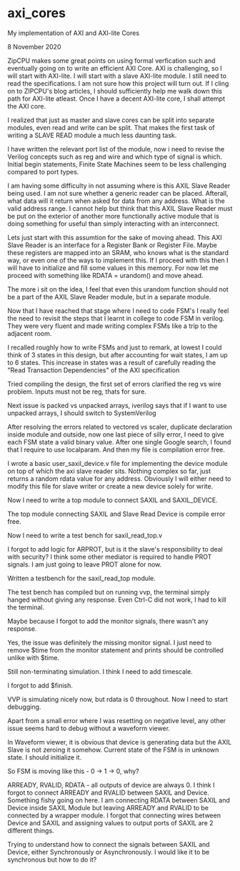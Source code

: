 # axi_cores
My implementation of AXI and AXI-lite Cores


8 November 2020

ZipCPU makes some great points on using formal verfication such and eventually going on to write an efficient AXI Core. AXI is challenging, so I will start with AXI-lite. I will start with a slave AXI-lite module. I still need to read the specifications. I am not sure how this project will turn out. If I cling on to ZIPCPU's blog articles, I should sufficiently help me walk down this path for AXI-lite atleast. Once I have a decent AXI-lite core, I shall attempt the AXI core.

I realized that just as master and slave cores can be split into separate modules, even read and write can be split. That makes the first task of writing a SLAVE READ module a much less daunting task.

I have written the relevant port list of the module, now i need to revise the Verilog concepts such as reg and wire and which type of signal is which. Initial begin statements, Finite State Machines seem to be less challenging compared to port types.

I am having some difficulty in not assuming where is this AXIL Slave Reader being used. I am not sure whether a generic reader can be placed. Afterall, what data will it return when asked for data from any address. What is the valid address range. I cannot help but think that this AXIL Slave Reader must be put on the exterior of another more functionally active module that is doing something for useful than simply interacting with an interconnect.

Lets just start with this assumtion for the sake of moving ahead. This AXI Slave Reader is an interface for a Register Bank or Register File. Maybe these registers are mapped into an SRAM, who knows what is the standard way, or even one of the ways to implement this. If I proceed with this then I will have to initialize and fill some values in this memory. For now let me proceed with something like RDATA = urandom() and move ahead.

The more i sit on the idea, I feel that even this urandom function should not be a part of the AXIL Slave Reader module, but in a separate module. 

Now that I have reached that stage where I need to code FSM's I really feel the need to revisit the steps that I learnt in college to code FSM in verilog. They were very fluent and made writing complex FSMs like a trip to the adjacent room.

I recalled roughly how to write FSMs and just to remark, at lowest I could think of 3 states in this design, but after accounting for wait states, I am up to 6 states. This increase in states was a result of carefully reading the "Read Transaction Dependencies" of the AXI specification

Tried compiling the design, the first set of errors clarified the reg vs wire problem. Inputs must not be reg, thats for sure.

Next issue is packed vs unpacked arrays, iverilog says that if I want to use unpacked arrays, I should switch to SystemVerilog

After resolving the errors related to vectored vs scaler, duplicate declaration inside module and outside, now one last piece of silly error, I need to give each FSM state a valid binary value. After one single Google search, I found that I require to use localparam. And then my file is compilation error free.

I wrote a basic user_saxil_device.v file for implementing the device module on top of which the axi slave reader sits. Nothing complex so far, just returns a random rdata value for any address. Obviously I will either need to modify this file for slave writer or create a new device solely for write.

Now I need to write a top module to connect SAXIL and SAXIL_DEVICE.

The top module connecting SAXIL and Slave Read Device is compile error free.

Now I need to write a test bench for saxil_read_top.v

I forgot to add logic for ARPROT, but is it the slave's responsibility to deal with security? I think some other mediator is required to handle PROT signals. I am just going to leave PROT alone for now.

Written a testbench for the saxil_read_top module.

The test bench has compiled but on running vvp, the terminal simply hanged without giving any response. Even Ctrl-C did not work, I had to kill the terminal.

Maybe because I forgot to add the monitor signals, there wasn't any response.

Yes, the issue was definitely the missing monitor signal. I just need to remove $time from the monitor statement and prints should be controlled unlike with $time.

Still non-terminating simulation. I think I need to add timescale.

I forgot to add $finish.

VVP is simulating nicely now, but rdata is 0 throughout. Now I need to start debugging.

Apart from a small error where I was resetting on negative level, any other issue seems hard to debug without a waveform viewer.

In Waveform viewer, it is obvious that device is generating data but the AXIL Slave is not zeroing it somehow. Current state of the FSM is in unknown state. I should initialize it.

So FSM is moving like this - 0 -> 1 -> 0, why?

ARREADY, RVALID, RDATA - all outputs of device are always 0. I think I forgot to connect ARREADY and RVALID between SAXIL and Device. Something fishy going on here. I am connecting RDATA between SAXIL and Device inside SAXIL Module but leaving ARREADY and RVALID to be connected by a wrapper module. I forgot that connecting wires between Device and SAXIL and assigning values to output ports of SAXIL are 2 different things.

Trying to understand how to connect the signals between SAXIL and Device, either Synchronously or Asynchronously. I would like it to be synchronous but how to do it?

